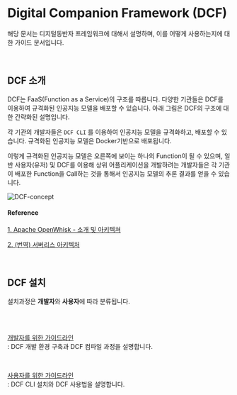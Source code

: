# Digital Companion Framework (DCF)

해당 문서는 디지털동반자 프레임워크에 대해서 설명하며, 이를 어떻게 사용하는지에 대한 가이드 문서입니다.

​    

## DCF 소개



DCF는 FaaS(Function as a Service)의 구조를 따릅니다. 다양한 기관들은 DCF를 이용하여 규격화된 인공지능 모델을 배포할 수 있습니다. 아래 그림은 DCF의 구조에 대한 간략화된 설명입니다.



각 기관의 개발자들은 `DCF CLI` 를 이용하여 인공지능 모델을 규격화하고, 배포할 수 있습니다. 규격화된 인공지능 모델은 Docker기반으로 배포됩니다.



이렇게 규격화된 인공지능 모델은 오른쪽에 보이는 하나의 Function이 될 수 있으며, 일반 사용자(유저) 및 DCF를 이용해 상위 어플리케이션을 개발하려는 개발자들은 각 기관이 배포한 Function을 Call하는 것을 통해서 인공지능 모델의 추론 결과를 얻을 수 있습니다.



![DCF-concept](https://user-images.githubusercontent.com/13328380/47892857-590c2500-de9d-11e8-8989-7821892b1a72.png)



#### Reference

[1. Apache OpenWhisk - 소개 및 아키텍쳐](https://developer.ibm.com/kr/cloud/2017/12/24/apache-openwhisk-intro-architecture/)

[2. (번역) 서버리스 아키텍처](https://blog.aliencube.org/ko/2016/06/23/serverless-architectures/)



​    

## DCF 설치

설치과정은 **개발자**와 **사용자**에 따라 분류됩니다.

<br>
<br>

[개발자를 위한 가이드라인](https://github.com/DigitalCompanion-KETI/DCFramework/blob/feature/%2330/Developer/README.md) <br> : DCF 개발 환경 구축과 DCF 컴파일 과정을 설명합니다.

<br>

[사용자를 위한 가이드라인](https://github.com/DigitalCompanion-KETI/DCFramework/blob/feature/%2330/User/README.md) <br> : DCF CLI 설치와 DCF 사용법을 설명합니다.


